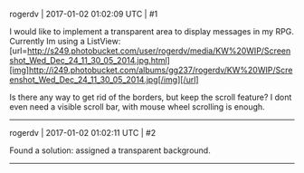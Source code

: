 rogerdv | 2017-01-02 01:02:09 UTC | #1

I would like to implement a transparent area to display messages in my RPG. Currently Im using a ListView:
[url=http://s249.photobucket.com/user/rogerdv/media/KW%20WIP/Screenshot_Wed_Dec_24_11_30_05_2014.jpg.html][img]http://i249.photobucket.com/albums/gg237/rogerdv/KW%20WIP/Screenshot_Wed_Dec_24_11_30_05_2014.jpg[/img][/url]

Is there any way to get rid of the borders, but keep the scroll feature? I dont even need a visible scroll bar, with mouse wheel scrolling is enough.

-------------------------

rogerdv | 2017-01-02 01:02:11 UTC | #2

Found a solution: assigned a transparent background.

-------------------------


